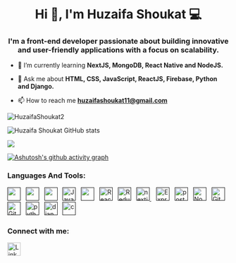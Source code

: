 <h1 align="center">Hi 👋, I'm Huzaifa Shoukat ‍💻 </h1>
<h3 align="center">I'm a front-end developer passionate about building innovative and user-friendly applications with a focus on scalability.</h3>

- 🌱 I’m currently learning **NextJS, MongoDB, React Native and NodeJS.**

- 💬 Ask me about **HTML, CSS, JavaScript, ReactJS, Firebase, Python and Django.**

- 📫 How to reach me **huzaifashoukat11@gmail.com**
  
<p align="left"> <img src="https://komarev.com/ghpvc/?username=HuzaifaShoukat2&label=Profile%20views&color=0e75b6&style=flat" alt="HuzaifaShoukat2" /> </p>

![Huzaifa Shoukat GitHub stats](https://github-readme-stats.vercel.app/api?username=HuzaifaShoukat2&show_icons=true&bg_color=00000000)
<p><img align="center" src="http://github-readme-streak-stats.herokuapp.com?user=HuzaifaShoukat2&theme=dark&background=000000"/></p>

[![Ashutosh's github activity graph](https://github-readme-activity-graph.vercel.app/graph?username=HuziafaShoukat2&bg_color=000000&color=00ffee&line=ffffff&point=0008ff&area=true&hide_border=true)](https://github.com/ashutosh00710/github-readme-activity-graph)

### Languages And Tools:

<a href="" title="HTML" target="_blank" rel="noreferrer"><img src="https://www.vectorlogo.zone/logos/w3_html5/w3_html5-icon.svg" alt="" width="30" height="30"/></a>&nbsp;&nbsp;
<a href="" title="CSS" target="_blank" rel="noreferrer"><img src="https://www.vectorlogo.zone/logos/w3_css/w3_css-icon.svg" alt="" width="30" height="30"/></a>&nbsp;&nbsp;
<a href="" title="BOOTSTRAP" target="_blank" rel="noreferrer"><img src="https://www.vectorlogo.zone/logos/getbootstrap/getbootstrap-icon.svg" alt="" width="30" height="30"/></a>&nbsp;&nbsp;
<a href="" target="_blank" title="JavaScript" rel="noreferrer"><img src="https://www.freepnglogos.com/uploads/javascript-png/javascript-vector-logo-yellow-png-transparent-javascript-vector-12.png" alt="JavaScript" width="30" height="30"/></a>&nbsp;&nbsp;
<a href="" title="FIREBASE" target="_blank" rel="noreferrer"><img src="https://www.vectorlogo.zone/logos/firebase/firebase-icon.svg" alt="" width="30" height="30"/></a>&nbsp;&nbsp;
<a href="" target="_blank" title="ReactJS" rel="noreferrer"><img src="https://www.vectorlogo.zone/logos/reactjs/reactjs-icon.svg" alt="ReactJS" width="30" height="30"/></a>&nbsp;&nbsp;
<a href="" target="_blank" title="ReactJS" rel="noreferrer"><img src="https://www.vectorlogo.zone/logos/js_redux/js_redux-icon.svg" alt="Redux" width="30" height="30"/></a>&nbsp;&nbsp;
<a href="" title="NextJs" target="_blank" rel="noreferrer"><img src="https://cdn.worldvectorlogo.com/logos/nextjs-2.svg" alt="nextjs" width="30" height="30"/> </a>&nbsp;&nbsp;
<a href="" target="_blank" title="ExpressJs" rel="noreferrer"><img src="https://ajeetchaulagain.com/static/7cb4af597964b0911fe71cb2f8148d64/87351/express-js.png" alt="ExpressJS" width="30" height="30"/></a>&nbsp;&nbsp;
<a href="" title="Postman" target="_blank" rel="noreferrer"><img src="https://www.vectorlogo.zone/logos/getpostman/getpostman-icon.svg" alt="postman" width="30" height="30"/></a>&nbsp;&nbsp;
<a href="" target="_blank" title="Node.js" rel="noreferrer"><img src="https://www.vectorlogo.zone/logos/nodejs/nodejs-icon.svg" alt="Node.js" width="30" height="30"/></a>&nbsp;&nbsp;
<a href="" target="_blank" title="Git" rel="noreferrer"><img src="https://www.vectorlogo.zone/logos/git-scm/git-scm-icon.svg" alt="Git" width="30" height="30"/></a>&nbsp;&nbsp;
<a href="" target="_blank" title="GitHub" rel="noreferrer"><img src="https://www.vectorlogo.zone/logos/github/github-tile.svg" alt="GitHub" width="30" height="30"/></a>&nbsp;&nbsp;
<a href="" title="PYTHON" target="_blank" rel="noreferrer"><img src="https://www.vectorlogo.zone/logos/python/python-icon.svg" alt="python" width="30" height="30"/></a>&nbsp;&nbsp;
<a href="" title="DJANGO" target="_blank" rel="noreferrer"><img src="https://www.vectorlogo.zone/logos/djangoproject/djangoproject-icon.svg" alt="django" width="30" height="30"/></a>&nbsp;&nbsp;
<a href="" title="C" target="_blank" rel="noreferrer"><img src="https://www.vectorlogo.zone/logos/open-std_c/open-std_c-icon~alt.svg" alt="c" width="30" height="30"/></a>&nbsp;&nbsp;


<h3>Connect with me:</h3>

<a href="https://www.linkedin.com/in/HuzaifaShoukat2/" title="Huzaifa Khan" target="_blank" rel="noreferrer"><img src="https://www.vectorlogo.zone/logos/linkedin/linkedin-tile.svg" alt="LinkedIn" width="30" height="30"/></a>&nbsp;&nbsp;
